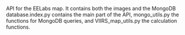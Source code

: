 API for the EELabs map. It contains both the images and the MongoDB database.index.py contains the main part of the API, mongo_utils.py the functions for MongoDB queries, and VIIRS_map_utils.py the calculation functions.
